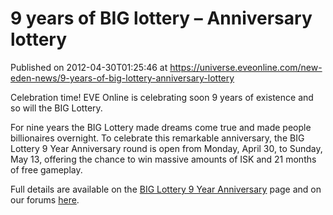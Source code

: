# 9 years of BIG lottery – Anniversary lottery
Published on 2012-04-30T01:25:46 at https://universe.eveonline.com/new-eden-news/9-years-of-big-lottery-anniversary-lottery

Celebration time! EVE Online is celebrating soon 9 years of existence and so will the BIG Lottery.

For nine years the BIG Lottery made dreams come true and made people billionaires overnight. To celebrate this remarkable anniversary, the BIG Lottery 9 Year Anniversary round is open from Monday, April 30, to Sunday, May 13, offering the chance to win massive amounts of ISK and 21 months of free gameplay.

Full details are available on the [BIG Lottery 9 Year Anniversary](http://biglottery.big-eve.com/) page and on our forums [here](https://forums.eveonline.com/default.aspx?g=posts&t=102893).

